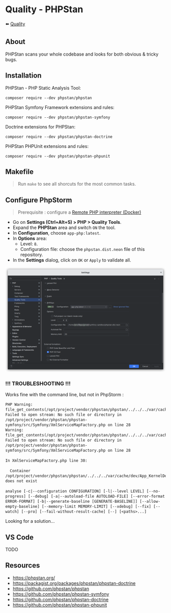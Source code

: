 # Quality - PHPStan

⬅️ [Quality](../quality.md)

## About

PHPStan scans your whole codebase and looks for both obvious & tricky bugs.

## Installation

PHPStan - PHP Static Analysis Tool:

```
composer require --dev phpstan/phpstan
```

PHPStan Symfony Framework extensions and rules:

```
composer require --dev phpstan/phpstan-symfony
```

Doctrine extensions for PHPStan:

```
composer require --dev phpstan/phpstan-doctrine
```

PHPStan PHPUnit extensions and rules:

```
composer require --dev phpstan/phpstan-phpunit
```

## Makefile

> Run `make` to see all shorcuts for the most common tasks.

## Configure PhpStorm

> Prerequisite : configure a [Remote PHP interpreter (Docker)](../remote-php-interpreter.md)

- Go on **Settings (Ctrl+Alt+S) > PHP > Quality Tools**.
- Expand the **PHPStan** area and switch `ON` the tool.
- In **Configuration**, choose `app-php:latest`.
- In **Options** area:
    - Level: `8`.
    - Configuration file: choose the `phpstan.dist.neon` file of this repository.
- In the **Settings** dialog, click on `OK` or `Apply` to validate all.

![phpstorm-settings-php-quality-tools-phpstan.png](../img/phpstorm-settings-php-quality-tools-phpstan.png)

### !!! TROUBLESHOOTING !!!

Works fine with the command line, but not in PhpStorm :

```
PHP Warning:  file_get_contents(/opt/project/vendor/phpstan/phpstan/../../../var/cache/dev/App_KernelDevDebugContainer.xml): Failed to open stream: No such file or directory in /opt/project/vendor/phpstan/phpstan-symfony/src/Symfony/XmlServiceMapFactory.php on line 28
Warning: file_get_contents(/opt/project/vendor/phpstan/phpstan/../../../var/cache/dev/App_KernelDevDebugContainer.xml): Failed to open stream: No such file or directory in /opt/project/vendor/phpstan/phpstan-symfony/src/Symfony/XmlServiceMapFactory.php on line 28

In XmlServiceMapFactory.php line 30:
                                                                               
  Container /opt/project/vendor/phpstan/phpstan/../../../var/cache/dev/App_KernelDevDebugContainer.xml does not exist                                     

analyse [-c|--configuration CONFIGURATION] [-l|--level LEVEL] [--no-progress] [--debug] [-a|--autoload-file AUTOLOAD-FILE] [--error-format ERROR-FORMAT] [-b|--generate-baseline [GENERATE-BASELINE]] [--allow-empty-baseline] [--memory-limit MEMORY-LIMIT] [--xdebug] [--fix] [--watch] [--pro] [--fail-without-result-cache] [--] [<paths>...]
```

Looking for a solution...

## VS Code

TODO

## Resources

- https://phpstan.org/
- https://packagist.org/packages/phpstan/phpstan-doctrine
- https://github.com/phpstan/phpstan
- https://github.com/phpstan/phpstan-symfony
- https://github.com/phpstan/phpstan-doctrine
- https://github.com/phpstan/phpstan-phpunit
